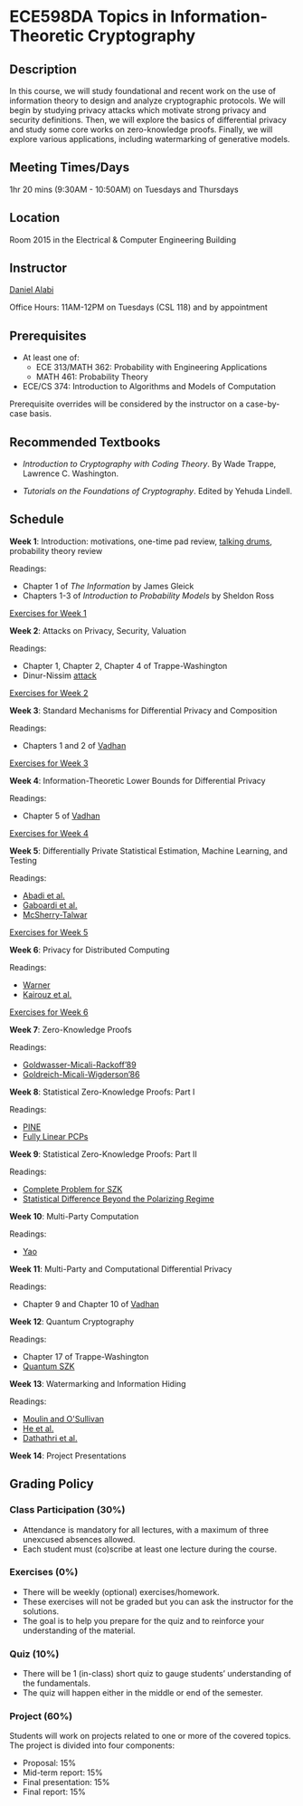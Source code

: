 # ECE598DA Topics in Information-Theoretic Cryptography

## Description
In this course, we will study foundational and recent work on the use of information theory to design and analyze cryptographic protocols. We will begin by studying privacy attacks which motivate strong privacy and security definitions. Then, we will explore the basics of differential privacy and study some core works on zero-knowledge proofs. Finally, we will explore various applications, including watermarking of generative models.

## Meeting Times/Days
1hr 20 mins (9:30AM - 10:50AM) on Tuesdays and Thursdays

## Location
Room 2015 in the Electrical & Computer Engineering Building

## Instructor
[Daniel Alabi](http://alabidan.me)

Office Hours: 11AM-12PM on Tuesdays (CSL 118) and by appointment

## Prerequisites

*	At least one of:
    - ECE 313/MATH 362: Probability with Engineering Applications
    - MATH 461: Probability Theory
*	ECE/CS 374: Introduction to Algorithms and Models of Computation

Prerequisite overrides will be considered by the instructor on a case-by-case basis.

## Recommended Textbooks

- *Introduction to Cryptography with Coding Theory*. By Wade Trappe, Lawrence C. Washington.

- *Tutorials on the Foundations of Cryptography*. Edited by Yehuda Lindell.

## Schedule

**Week 1**: Introduction: motivations, one-time pad review, [talking drums](https://www.youtube.com/watch?v=B4oQJZ2TEVI), probability theory review

Readings:
* Chapter 1 of *The Information* by James Gleick
* Chapters 1-3 of *Introduction to Probability Models* by Sheldon Ross

[Exercises for Week 1](exercises/week1.pdf)

**Week 2**: Attacks on Privacy, Security, Valuation

Readings:
* Chapter 1, Chapter 2, Chapter 4 of Trappe-Washington
* Dinur-Nissim [attack](https://dl.acm.org/doi/10.1145/773153.773173)

[Exercises for Week 2](exercises/week2.pdf)

**Week 3**: Standard Mechanisms for Differential Privacy and Composition

Readings:
*  Chapters 1 and 2 of [Vadhan](https://salil.seas.harvard.edu/sites/g/files/omnuum4266/files/salil/files/the_complexity_of_differential_privacy.pdf)

[Exercises for Week 3](exercises/week3.pdf)

**Week 4**: Information-Theoretic Lower Bounds for Differential Privacy

Readings:
* Chapter 5 of [Vadhan](https://salil.seas.harvard.edu/sites/g/files/omnuum4266/files/salil/files/the_complexity_of_differential_privacy.pdf)

[Exercises for Week 4](exercises/week4.pdf)

**Week 5**: Differentially Private Statistical Estimation, Machine Learning, and Testing

Readings:
* [Abadi et al.](https://arxiv.org/abs/1607.00133)
* [Gaboardi et al.](https://proceedings.mlr.press/v48/rogers16.html)
* [McSherry-Talwar](https://ieeexplore.ieee.org/document/4389483)

[Exercises for Week 5](exercises/week5.pdf)

**Week 6**: Privacy for Distributed Computing

Readings:
* [Warner](https://www.jstor.org/stable/2283137)
* [Kairouz et al.](https://proceedings.mlr.press/v37/kairouz15.html)

[Exercises for Week 6](exercises/week6.pdf)

**Week 7**: Zero-Knowledge Proofs

Readings:
* [Goldwasser-Micali-Rackoff’89](https://people.csail.mit.edu/silvio/Selected%20Scientific%20Papers/Proof%20Systems/The_Knowledge_Complexity_Of_Interactive_Proof_Systems.pdf)
* [Goldreich-Micali-Wigderson’86](https://link.springer.com/chapter/10.1007/3-540-47721-7_11)

**Week 8**: Statistical Zero-Knowledge Proofs: Part I

Readings:
* [PINE](https://arxiv.org/abs/2311.10237)
* [Fully Linear PCPs](https://eprint.iacr.org/2019/188.pdf)

**Week 9**: Statistical Zero-Knowledge Proofs: Part II

Readings:
* [Complete Problem for SZK](https://web.cs.ucla.edu/~sahai/work/web/2003%20Publications/J.ACM2003.pdf)
* [Statistical Difference Beyond the Polarizing Regime](https://eccc.weizmann.ac.il/report/2019/038/)

**Week 10**: Multi-Party Computation

Readings:
* [Yao](https://ieeexplore.ieee.org/document/4568207)

**Week 11**: Multi-Party and Computational Differential Privacy

Readings:
* Chapter 9 and Chapter 10 of [Vadhan](https://salil.seas.harvard.edu/sites/g/files/omnuum4266/files/salil/files/the_complexity_of_differential_privacy.pdf)

**Week 12**: Quantum Cryptography

Readings:
* Chapter 17 of Trappe-Washington
* [Quantum SZK](https://arxiv.org/pdf/quant-ph/0202111)

**Week 13**: Watermarking and Information Hiding

Readings:
* [Moulin and O'Sullivan](https://ieeexplore.ieee.org/document/1184136)
* [He et al.](https://arxiv.org/pdf/2501.16558)
* [Dathathri et al.](https://www.nature.com/articles/s41586-024-08025-4)

**Week 14**: Project Presentations

## Grading Policy

### Class Participation (30%)

- Attendance is mandatory for all lectures, with a maximum of three unexcused absences allowed.
- Each student must (co)scribe at least one lecture during the course.

### Exercises (0%)

- There will be weekly (optional) exercises/homework.
- These exercises will not be graded but you can ask the instructor for the solutions.
- The goal is to help you prepare for the quiz and to reinforce your understanding of the material.

### Quiz (10%)

- There will be 1 (in-class) short quiz to gauge students’ understanding of the fundamentals.
- The quiz will happen either in the middle or end of the semester.
  
### Project (60%)
Students will work on projects related to one or more of the covered topics.
The project is divided into four components:
- Proposal: 15%
- Mid-term report: 15%
- Final presentation: 15%
- Final report: 15%
